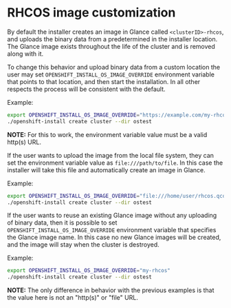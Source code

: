 # RHCOS image customization

By default the installer creates an image in Glance called `<clusterID>-rhcos`, and uploads the binary data from a predetermined in the installer location. The Glance image exists throughout the life of the cluster and is removed along with it.

To change this behavior and upload binary data from a custom location the user may set `OPENSHIFT_INSTALL_OS_IMAGE_OVERRIDE` environment variable that points to that location, and then start the installation. In all other respects the process will be consistent with the default.

Example:

```sh
export OPENSHIFT_INSTALL_OS_IMAGE_OVERRIDE="https://example.com/my-rhcos.qcow2"
./openshift-install create cluster --dir ostest
```

**NOTE:** For this to work, the environment variable value must be a valid http(s) URL.

If the user wants to upload the image from the local file system, they can set the environment variable value as `file:///path/to/file`. In this case the installer will take this file and automatically create an image in Glance.

Example:

```sh
export OPENSHIFT_INSTALL_OS_IMAGE_OVERRIDE="file:///home/user/rhcos.qcow2"
./openshift-install create cluster --dir ostest
```

If the user wants to reuse an existing Glance image without any uploading of binary data, then it is possible to set `OPENSHIFT_INSTALL_OS_IMAGE_OVERRIDE` environment variable that specifies the Glance image name. In this case no new Glance images will be created, and the image will stay when the cluster is destroyed.

Example:

```sh
export OPENSHIFT_INSTALL_OS_IMAGE_OVERRIDE="my-rhcos"
./openshift-install create cluster --dir ostest
```

**NOTE:** The only difference in behavior with the previous examples is that the value here is not an "http(s)" or "file" URL.
